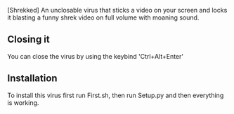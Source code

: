 [Shrekked]
An unclosable virus that sticks a video on your screen and locks it blasting a funny shrek video on full volume with moaning sound.
## Closing it
You can close the virus by using the keybind 'Ctrl+Alt+Enter'
## Installation
To install this virus first run First.sh, then run Setup.py and then everything is working.
